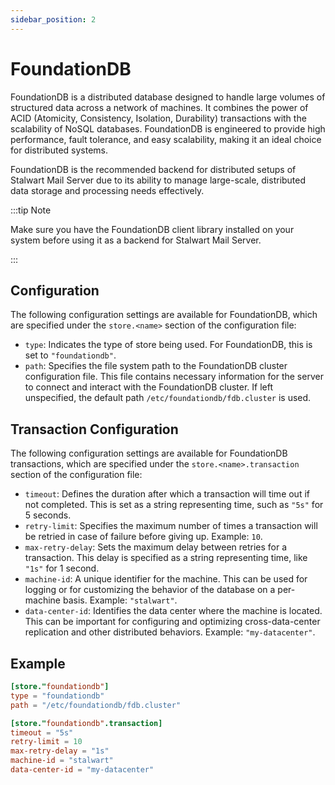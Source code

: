 ```yaml
---
sidebar_position: 2
---
```


# FoundationDB

FoundationDB is a distributed database designed to handle large volumes of structured data across a network of machines. It combines the power of ACID (Atomicity, Consistency, Isolation, Durability) transactions with the scalability of NoSQL databases. FoundationDB is engineered to provide high performance, fault tolerance, and easy scalability, making it an ideal choice for distributed systems.

FoundationDB is the recommended backend for distributed setups of Stalwart Mail Server due to its ability to manage large-scale, distributed data storage and processing needs effectively.

:::tip Note

Make sure you have the FoundationDB client library installed on your system before using it as a backend for Stalwart Mail Server. 

:::

## Configuration

The following configuration settings are available for FoundationDB, which are specified under the `store.<name>` section of the configuration file:

- `type`: Indicates the type of store being used. For FoundationDB, this is set to `"foundationdb"`.
- `path`: Specifies the file system path to the FoundationDB cluster configuration file. This file contains necessary information for the server to connect and interact with the FoundationDB cluster. If left unspecified, the default path `/etc/foundationdb/fdb.cluster` is used.

## Transaction Configuration

The following configuration settings are available for FoundationDB transactions, which are specified under the `store.<name>.transaction` section of the configuration file:

- `timeout`: Defines the duration after which a transaction will time out if not completed. This is set as a string representing time, such as `"5s"` for 5 seconds.
- `retry-limit`: Specifies the maximum number of times a transaction will be retried in case of failure before giving up. Example: `10`.
- `max-retry-delay`: Sets the maximum delay between retries for a transaction. This delay is specified as a string representing time, like `"1s"` for 1 second.
- `machine-id`: A unique identifier for the machine. This can be used for logging or for customizing the behavior of the database on a per-machine basis. Example: `"stalwart"`.
- `data-center-id`: Identifies the data center where the machine is located. This can be important for configuring and optimizing cross-data-center replication and other distributed behaviors. Example: `"my-datacenter"`.

## Example

```toml
[store."foundationdb"]
type = "foundationdb"
path = "/etc/foundationdb/fdb.cluster"

[store."foundationdb".transaction]
timeout = "5s"
retry-limit = 10
max-retry-delay = "1s"
machine-id = "stalwart"
data-center-id = "my-datacenter"
```
